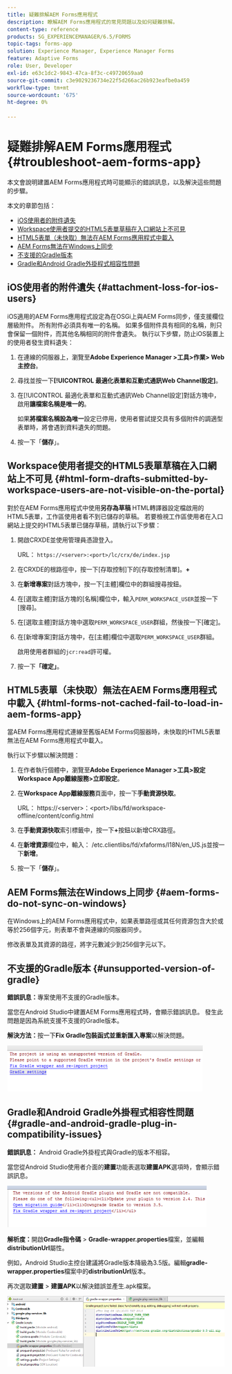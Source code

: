```yaml
---
title: 疑難排解AEM Forms應用程式
description: 瞭解AEM Forms應用程式的常見問題以及如何疑難排解。
content-type: reference
products: SG_EXPERIENCEMANAGER/6.5/FORMS
topic-tags: forms-app
solution: Experience Manager, Experience Manager Forms
feature: Adaptive Forms
role: User, Developer
exl-id: e63c1dc2-9843-47ca-8f3c-c49720659aa0
source-git-commit: c3e9029236734e22f5d266ac26b923eafbe0a459
workflow-type: tm+mt
source-wordcount: '675'
ht-degree: 0%

---
```


# 疑難排解AEM Forms應用程式 {#troubleshoot-aem-forms-app}

本文會說明建置AEM Forms應用程式時可能顯示的錯誤訊息，以及解決這些問題的步驟。

本文的章節包括：

* [iOS使用者的附件遺失](/help/forms/using/issues-aem-forms-app.md#attachment-loss-for-ios-users)
* [Workspace使用者提交的HTML5表單草稿在入口網站上不可見](/help/forms/using/issues-aem-forms-app.md#html-form-drafts-submitted-by-workspace-users-are-not-visible-on-the-portal)
* [HTML5表單（未快取）無法在AEM Forms應用程式中載入](/help/forms/using/issues-aem-forms-app.md#html-forms-not-cached-fail-to-load-in-aem-forms-app)
* [AEM Forms無法在Windows上同步](/help/forms/using/issues-aem-forms-app.md#aem-forms-do-not-sync-on-windows)
* [不支援的Gradle版本](/help/forms/using/issues-aem-forms-app.md#unsupported-version-of-gradle)
* [Gradle和Android Gradle外掛程式相容性問題](/help/forms/using/issues-aem-forms-app.md#gradle-and-android-gradle-plug-in-compatibility-issues)

## iOS使用者的附件遺失 {#attachment-loss-for-ios-users}

iOS適用的AEM Forms應用程式設定為在OSGi上與AEM Forms同步，僅支援欄位層級附件。 所有附件必須具有唯一的名稱。 如果多個附件具有相同的名稱，則只會保留一個附件，而其他名稱相同的附件會遺失。 執行以下步驟，防止iOS裝置上的使用者發生資料遺失：

1. 在連線的伺服器上，瀏覽至&#x200B;**Adobe Experience Manager >工具>作業> Web主控台**。
1. 尋找並按一下&#x200B;**[!UICONTROL 最適化表單和互動式通訊Web Channel設定]**。
1. 在[!UICONTROL 最適化表單和互動式通訊Web Channel設定]對話方塊中，啟用&#x200B;**讓檔案名稱是唯一的**。

   如果&#x200B;**將檔案名稱設為唯一**&#x200B;設定已停用，使用者嘗試提交具有多個附件的調適型表單時，將會遇到資料遺失的問題。

1. 按一下「**儲存**」。

## Workspace使用者提交的HTML5表單草稿在入口網站上不可見 {#html-form-drafts-submitted-by-workspace-users-are-not-visible-on-the-portal}

對於在AEM Forms應用程式中使用&#x200B;**另存為草稿** HTML轉譯器設定檔啟用的HTML5表單，工作區使用者看不到已儲存的草稿。 若要檢視工作區使用者在入口網站上提交的HTML5表單已儲存草稿，請執行以下步驟：

1. 開啟CRXDE並使用管理員憑證登入。

   URL： `https://<server>:<port>/lc/crx/de/index.jsp`

1. 在CRXDE的根路徑中，按一下[存取控制]下的[存取控制清單]。**+**
1. 在&#x200B;**新增專案**&#x200B;對話方塊中，按一下[主體]欄位中的群組搜尋按鈕。
1. 在[選取主體]對話方塊的[名稱]欄位中，輸入`PERM_WORKSPACE_USER`並按一下[搜尋]。**&#x200B;**
1. 在[選取主體]對話方塊中選取`PERM_WORKSPACE_USER`群組，然後按一下[確定]。**&#x200B;**
1. 在[新增專案]對話方塊中，在[主體]欄位中選取`PERM_WORKSPACE_USER`群組。

   啟用使用者群組的`jcr:read`許可權。

1. 按一下&#x200B;**「確定」**。

## HTML5表單（未快取）無法在AEM Forms應用程式中載入 {#html-forms-not-cached-fail-to-load-in-aem-forms-app}

當AEM Forms應用程式連線至舊版AEM Forms伺服器時，未快取的HTML5表單無法在AEM Forms應用程式中載入。

執行以下步驟以解決問題：

1. 在作者執行個體中，瀏覽至&#x200B;**Adobe Experience Manager >工具>設定Workspace App離線服務>立即設定**。
1. 在&#x200B;**Workspace App離線服務**&#x200B;頁面中，按一下&#x200B;**手動資源快取**。

   URL： https://&lt;server>：&lt;port>/libs/fd/workspace-offline/content/config.html

1. 在&#x200B;**手動資源快取**&#x200B;索引標籤中，按一下&#x200B;**+**&#x200B;按鈕以新增CRX路徑。
1. 在&#x200B;**新增資源**&#x200B;欄位中，輸入： /etc.clientlibs/fd/xfaforms/I18N/en_US.js並按一下&#x200B;**新增**。
1. 按一下「**儲存**」。

## AEM Forms無法在Windows上同步 {#aem-forms-do-not-sync-on-windows}

在Windows上的AEM Forms應用程式中，如果表單路徑或其任何資源包含大於或等於256個字元，則表單不會與連線的伺服器同步。

修改表單及其資源的路徑，將字元數減少到256個字元以下。

## 不支援的Gradle版本 {#unsupported-version-of-gradle}

**錯誤訊息：**&#x200B;專案使用不支援的Gradle版本。

當您在Android Studio中建置AEM Forms應用程式時，會顯示錯誤訊息。 發生此問題是因為系統支援不支援的Gradle版本。

**解決方法：**&#x200B;按一下&#x200B;**Fix Gradle包裝函式並重新匯入專案**&#x200B;以解決問題。

![gradle_unsupported_version](assets/gradle_unsupported_version.png)

## Gradle和Android Gradle外掛程式相容性問題 {#gradle-and-android-gradle-plug-in-compatibility-issues}

**錯誤訊息：** Android Gradle外掛程式與Gradle的版本不相容。

當您從Android Studio使用者介面的&#x200B;**建置**&#x200B;功能表選取&#x200B;**建置APK**&#x200B;選項時，會顯示錯誤訊息。

![gradle_plugin_compatibility](assets/gradle_plugin_compatibility.png)

**解析度：**&#x200B;開啟&#x200B;**Gradle指令碼** > **Gradle-wrapper.properties**&#x200B;檔案，並編輯&#x200B;**distributionUrl**&#x200B;屬性。

例如，Android Studio主控台建議將Gradle版本降級為3.5版。編輯&#x200B;**gradle-wrapper.properties**&#x200B;檔案中的&#x200B;**distributionUrl**&#x200B;版本。

再次選取&#x200B;**建置** > **建置APK**&#x200B;以解決錯誤並產生.apk檔案。

![gradle_wrapper_properties](assets/gradle_wrapper_properties.png)
